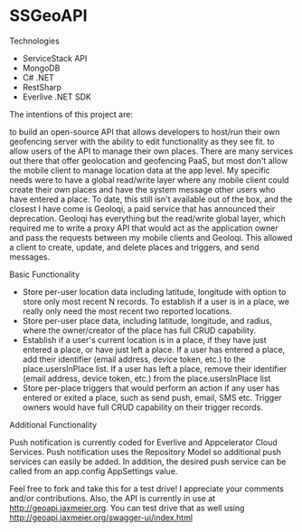 SSGeoAPI
========

Technologies

- ServiceStack API
- MongoDB
- C# .NET
- RestSharp
- Everlive .NET SDK

The intentions of this project are:

to build an open-source API that allows developers to host/run their own geofencing server with the ability to edit functionality as they see fit.
to allow users of the API to manage their own places.
There are many services out there that offer geolocation and geofencing PaaS, but most don't allow the mobile client to manage location data at the app level. My specific needs were to have a global read/write layer where any mobile client could create their own places and have the system message other users who have entered a place. To date, this still isn't available out of the box, and the closest I have come is Geoloqi, a paid service that has announced their deprecation. Geoloqi has everything but the read/write global layer, which required me to write a proxy API that would act as the application owner and pass the requests between my mobile clients and Geoloqi. This allowed a client to create, update, and delete places and triggers, and send messages.

Basic Functionality

- Store per-user location data including latitude, longitude with option to store only most recent N records. To establish if a user is in a place, we really only need the most recent two reported locations.
- Store per-user place data, including latitude, longitude, and radius, where the owner/creator of the place has full CRUD capability.
- Establish if a user's current location is in a place, if they have just entered a place, or have just left a place. If a user has entered a place, add their identifier (email address, device token, etc.) to the place.usersInPlace list. If a user has left a place, remove their identifier (email address, device token, etc.) from the place.usersInPlace list
- Store per-place triggers that would perform an action if any user has entered or exited a place, such as send push, email, SMS etc. Trigger owners would have full CRUD capability on their trigger records.

Additional Functionality

Push notification is currently coded for Everlive and Appcelerator Cloud Services. Push notification uses the Repository Model so additional push services can easily be added. In addition, the desired push service can be called from an app.config AppSettings value.

Feel free to fork and take this for a test drive! I appreciate your comments and/or contributions. Also, the API is currently in use at http://geoapi.jaxmeier.org. You can test drive that as well using http://geoapi.jaxmeier.org/swagger-ui/index.html
